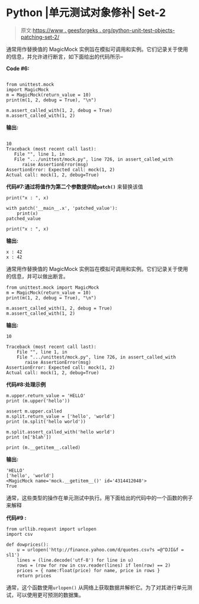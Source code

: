 # Python |单元测试对象修补| Set-2

> 原文:[https://www . geesforgeks . org/python-unit-test-objects-patching-set-2/](https://www.geeksforgeeks.org/python-unit-test-objects-patching-set-2/)

通常用作替换值的 MagicMock 实例旨在模拟可调用和实例。它们记录关于使用的信息，并允许进行断言，如下面给出的代码所示–

**Code #6:**

```

from unittest.mock  
import MagicMock 
m = MagicMock(return_value = 10) 
print(m(1, 2, debug = True), "\n")  

m.assert_called_with(1, 2, debug = True)
m.assert_called_with(1, 2)  
```

**输出:**

```

10  
Traceback (most recent call last):    
   File "", line 1, in     
   File ".../unittest/mock.py", line 726, in assert_called_with      
      raise AssertionError(msg) 
AssertionError: Expected call: mock(1, 2) 
Actual call: mock(1, 2, debug=True)

```

**代码#7:通过将值作为第二个参数提供给`patch()`** 来替换该值

```
print("x : ", x)

with patch('__main__.x', 'patched_value'):
    print(x)
patched_value

print("x : ", x)
```

**输出:**

```
x : 42
x : 42
```

通常用作替换值的 MagicMock 实例旨在模拟可调用和实例。它们记录关于使用的信息，并可以做出断言。

```
from unittest.mock import MagicMock
m = MagicMock(return_value = 10)
print(m(1, 2, debug = True), "\n")

m.assert_called_with(1, 2, debug = True)
m.assert_called_with(1, 2)
```

**输出:**

```
10

Traceback (most recent call last):
    File "", line 1, in 
    File ".../unittest/mock.py", line 726, in assert_called_with
       raise AssertionError(msg)
AssertionError: Expected call: mock(1, 2)
Actual call: mock(1, 2, debug=True)

```

**代码#8:处理示例**

```
m.upper.return_value = 'HELLO'
print (m.upper('hello'))

assert m.upper.called
m.split.return_value = ['hello', 'world']
print (m.split('hello world'))

m.split.assert_called_with('hello world')
print (m['blah'])

print (m.__getitem__.called)
```

**输出:**

```
'HELLO'
['hello', 'world']
<MagicMock name='mock.__getitem__()' id='4314412048'>
True
```

通常，这些类型的操作在单元测试中执行。用下面给出的代码中的一个函数的例子来解释

**代码#9 :**

```
from urllib.request import urlopen
import csv

def dowprices():
    u = urlopen('http://finance.yahoo.com/d/quotes.csv?s =@^DJI&f = sl1')
    lines = (line.decode('utf-8') for line in u)
    rows = (row for row in csv.reader(lines) if len(row) == 2)
    prices = { name:float(price) for name, price in rows }
    return prices
```

通常，这个函数使用`urlopen()` 从网络上获取数据并解析它。为了对其进行单元测试，可以使用更可预测的数据集。